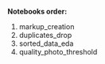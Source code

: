 **Notebooks order:**

1. markup_creation
2. duplicates_drop
3. sorted_data_eda
4. quality_photo_threshold
